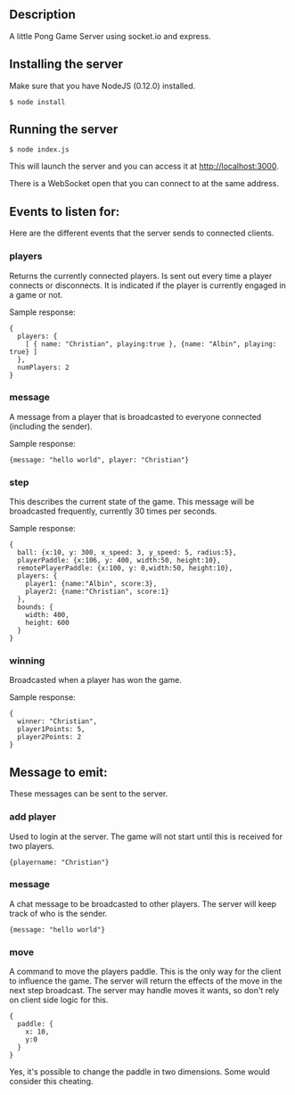## Description

A little Pong Game Server using socket.io and express.

## Installing the server

Make sure that you have NodeJS (0.12.0) installed. 

    $ node install

## Running the server

    $ node index.js

This will launch the server and you can access it at [http://localhost:3000][1].

There is a WebSocket open that you can connect to at the same address.

## Events to listen for:

Here are the different events that the server sends to connected clients.

### players

Returns the currently connected players. Is sent out every time a player connects or disconnects. It is indicated if the player is currently engaged in a game or not.

Sample response:

    {
      players: {
        [ { name: "Christian", playing:true }, {name: "Albin", playing: true} ]
      }, 
      numPlayers: 2
    }

### message

A message from a player that is broadcasted to everyone connected (including the sender).

Sample response:

    {message: "hello world", player: "Christian"}

### step

This describes the current state of the game. This message will be broadcasted frequently, currently 30 times per seconds. 

Sample response:

    {
      ball: {x:10, y: 300, x_speed: 3, y_speed: 5, radius:5},
      playerPaddle: {x:106, y: 400, width:50, height:10},
      remotePlayerPaddle: {x:100, y: 0,width:50, height:10},
      players: {
        player1: {name:"Albin", score:3},
        player2: {name:"Christian", score:1}
      },
      bounds: {
        width: 400,
        height: 600
      }
    }

### winning

Broadcasted when a player has won the game.

Sample response:

    {
      winner: "Christian",
      player1Points: 5,
      player2Points: 2
    }


## Message to emit:

These messages can be sent to the server.

### add player

Used to login at the server. The game will not start until this is received for two players.

    {playername: "Christian"}

### message

A chat message to be broadcasted to other players. The server will keep track of who is the sender.

    {message: "hello world"}

### move

A command to move the players paddle. This is the only way for the client to influence the game. The server will return the effects of the move in the next step broadcast. The server may handle moves it wants, so don't rely on client side logic for this.

    {
      paddle: {
        x: 10, 
        y:0
      }
    }

Yes, it's possible to change the paddle in two dimensions. Some would consider this cheating.

  [1]: http://localhost:3000

